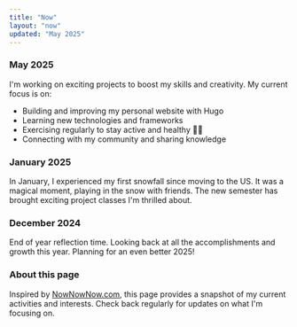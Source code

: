 ```yaml
---
title: "Now"
layout: "now"
updated: "May 2025"
---
```


### May 2025
I'm working on exciting projects to boost my skills and creativity. My current focus is on:
- Building and improving my personal website with Hugo
- Learning new technologies and frameworks
- Exercising regularly to stay active and healthy 💪🏿
- Connecting with my community and sharing knowledge

### January 2025
In January, I experienced my first snowfall since moving to the US. It was a magical moment, playing in the snow with friends. The new semester has brought exciting project classes I'm thrilled about.

### December 2024
End of year reflection time. Looking back at all the accomplishments and growth this year. Planning for an even better 2025!

### About this page
Inspired by [NowNowNow.com](https://nownownow.com/), this page provides a snapshot of my current activities and interests. Check back regularly for updates on what I'm focusing on.
